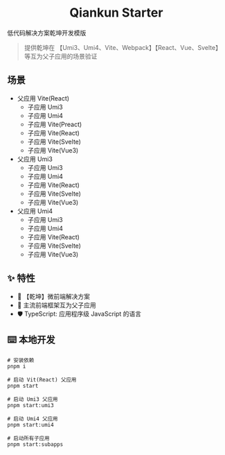 <h1 align="center">
  Qiankun Starter
</h1>

低代码解决方案乾坤开发模版

> 提供乾坤在 【Umi3、Umi4、Vite、Webpack】【React、Vue、Svelte】等互为父子应用的场景验证

## 场景

- 父应用 Vite(React)
  - 子应用 Umi3
  - 子应用 Umi4
  - 子应用 Vite(Preact)
  - 子应用 Vite(React)
  - 子应用 Vite(Svelte)
  - 子应用 Vite(Vue3)
- 父应用 Umi3
  - 子应用 Umi3
  - 子应用 Umi4
  - 子应用 Vite(React)
  - 子应用 Vite(Svelte)
  - 子应用 Vite(Vue3)
- 父应用 Umi4
  - 子应用 Umi3
  - 子应用 Umi4
  - 子应用 Vite(React)
  - 子应用 Vite(Svelte)
  - 子应用 Vite(Vue3)

## ✨ 特性

- 🚀 【乾坤】微前端解决方案
- 💎 主流前端框架互为父子应用
- 🛡 TypeScript: 应用程序级 JavaScript 的语言

## ⌨️ 本地开发

```
# 安装依赖
pnpm i

# 启动 Vit(React) 父应用
pnpm start

# 启动 Umi3 父应用
pnpm start:umi3

# 启动 Umi4 父应用
pnpm start:umi4

# 启动所有子应用
pnpm start:subapps
```
